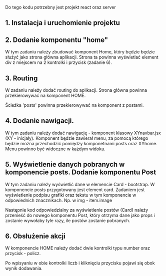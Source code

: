 Do tego kodu potrzebny jest projekt react oraz server


## 1. Instalacja i uruchomienie projektu


## 2. Dodanie komponentu "home"

W tym zadaniu należy zbudować komponent Home, który będzie będzie służyć jako strona główna aplikacji.
Strona ta powinna wyświetlać element div z miejscem na 2 kontrolki i przycisk (zadanie 6).

## 3. Routing  

W zadaniu należy dodać routing do aplikacji. Strona główna powinna przekierowywać na komponent HOME.

Ścieżka 'posts' powinna przekierowywać na komponent z postami.

## 4. Dodanie nawigacji.

W tym zadaniu należy dodać nawigację - komponent klasowy XYnavbar.jsx (XY - inicjały).
Komponent będzie zawierał menu, za pomocą którego będzie można przechodzić pomiędzy komponetnami posts oraz XYhome.
Menu powinno być widoczne w każdym widoku.

## 5. Wyświetlenie danych pobranych w komponencie posts. Dodanie komponentu Post

W tym zadaniu należy wyświetlić dane w elemencie Card - bootstrap.
W komponencie posts przygotowany jest element card. Zadaniem jest wyświetlenie podpisu grafiki oraz tekstu w tym komponencie w odpowiednich znacznikach.
Np. w img - item.image

Następnie kod odpowiedzialny za wyświetlenie postów (Card) należy przenieść do nowego komponentu Post, który otrzyma dane jako props i zostanie wywołaby tyle razy, ile postów zostanie pobranych.

## 6. Obsłużenie akcji

W komponencie HOME należy dodać dwie kontrolki typu number oraz przycisk - policz.

Po wpisyaniu w obie kontrolki liczb i kliknięciu przycisku pojawi się obok wynik dodawania.
